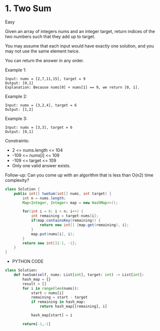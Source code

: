 # 1. Two Sum

Easy

Given an array of integers nums and an integer target, return indices of the two numbers such that they add up to target.

You may assume that each input would have exactly one solution, and you may not use the same element twice.

You can return the answer in any order.

Example 1:

```
Input: nums = [2,7,11,15], target = 9
Output: [0,1]
Explanation: Because nums[0] + nums[1] == 9, we return [0, 1].
```

Example 2:

```
Input: nums = [3,2,4], target = 6
Output: [1,2]
```

Example 3:

```
Input: nums = [3,3], target = 6
Output: [0,1]
```

Constraints:

- 2 <= nums.length <= 104
- -109 <= nums[i] <= 109
- -109 <= target <= 109
- Only one valid answer exists.

Follow-up: Can you come up with an algorithm that is less than O(n2) time complexity?

```java
class Solution {
    public int[] twoSum(int[] nums, int target) {
        int n = nums.length;
        Map<Integer, Integer> map = new HashMap<>();

        for(int i = 0; i < n; i++) {
            int remaining = target-nums[i];
            if(map.containsKey(remaining)) {
                return new int[] {map.get(remaining), i};
            }
            map.put(nums[i], i);
        }
        return new int[]{-1, -1};
    }
}
```

- PYTHON CODE

```python
class Solution:
    def twoSum(self, nums: List[int], target: int) -> List[int]:
        hash_map = {}
        result = []
        for i in range(len(nums)):
            start = nums[i]
            remaining = start - target
            if remaining in hash_map:
                return hash_map[[remaining], i]

            hash_map[start] = i

        return[-1,-1]
```
